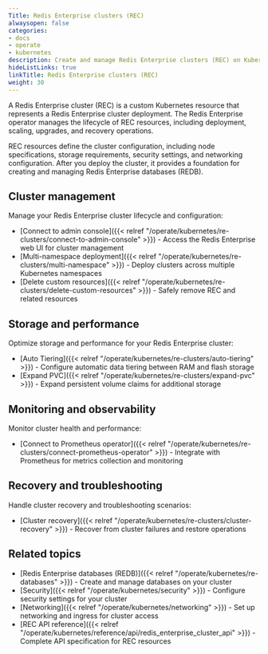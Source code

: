 ```yaml
---
Title: Redis Enterprise clusters (REC)
alwaysopen: false
categories:
- docs
- operate
- kubernetes
description: Create and manage Redis Enterprise clusters (REC) on Kubernetes using the Redis Enterprise operator.
hideListLinks: true
linkTitle: Redis Enterprise clusters (REC)
weight: 30
---
```


A Redis Enterprise cluster (REC) is a custom Kubernetes resource that represents a Redis Enterprise cluster deployment. The Redis Enterprise operator manages the lifecycle of REC resources, including deployment, scaling, upgrades, and recovery operations.

REC resources define the cluster configuration, including node specifications, storage requirements, security settings, and networking configuration. After you deploy the cluster, it provides a foundation for creating and managing Redis Enterprise databases (REDB).

## Cluster management

Manage your Redis Enterprise cluster lifecycle and configuration:

- [Connect to admin console]({{< relref "/operate/kubernetes/re-clusters/connect-to-admin-console" >}}) - Access the Redis Enterprise web UI for cluster management
- [Multi-namespace deployment]({{< relref "/operate/kubernetes/re-clusters/multi-namespace" >}}) - Deploy clusters across multiple Kubernetes namespaces
- [Delete custom resources]({{< relref "/operate/kubernetes/re-clusters/delete-custom-resources" >}}) - Safely remove REC and related resources

## Storage and performance

Optimize storage and performance for your Redis Enterprise cluster:

- [Auto Tiering]({{< relref "/operate/kubernetes/re-clusters/auto-tiering" >}}) - Configure automatic data tiering between RAM and flash storage
- [Expand PVC]({{< relref "/operate/kubernetes/re-clusters/expand-pvc" >}}) - Expand persistent volume claims for additional storage

## Monitoring and observability

Monitor cluster health and performance:

- [Connect to Prometheus operator]({{< relref "/operate/kubernetes/re-clusters/connect-prometheus-operator" >}}) - Integrate with Prometheus for metrics collection and monitoring

## Recovery and troubleshooting

Handle cluster recovery and troubleshooting scenarios:

- [Cluster recovery]({{< relref "/operate/kubernetes/re-clusters/cluster-recovery" >}}) - Recover from cluster failures and restore operations

## Related topics

- [Redis Enterprise databases (REDB)]({{< relref "/operate/kubernetes/re-databases" >}}) - Create and manage databases on your cluster
- [Security]({{< relref "/operate/kubernetes/security" >}}) - Configure security settings for your cluster
- [Networking]({{< relref "/operate/kubernetes/networking" >}}) - Set up networking and ingress for cluster access
- [REC API reference]({{< relref "/operate/kubernetes/reference/api/redis_enterprise_cluster_api" >}}) - Complete API specification for REC resources
